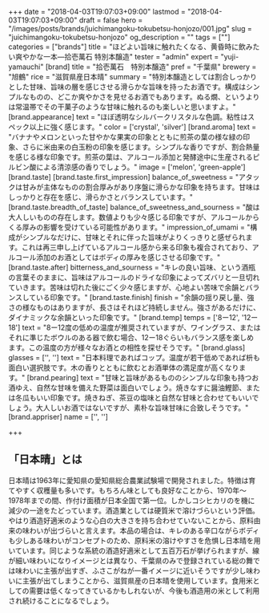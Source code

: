 +++
date = "2018-04-03T19:07:03+09:00"
lastmod = "2018-04-03T19:07:03+09:00"
draft = false
hero = "/images/posts/brands/juichimangoku-tokubetsu-honjozo/001.jpg"
slug = "juichimangoku-tokubetsu-honjozo"
og_description = ""
tags = [""]
categories = ["brands"]
title = "ほどよい旨味に触れたくなる、黄昏時に飲みたい爽やかな一本—拾壱萬石 特別本醸造"
tester = "admin"
expert = "yuji-yamauchi"
[brand]
  title = "拾壱萬石　特別本醸造"
  pref = "千葉県"
  brewery = "旭鶴"
  rice = "滋賀県産日本晴"
  summary = "特別本醸造としては割合しっかりとした甘味、旨味の層を感じさせる滑らかな旨味を持ったお酒です。構成はシンプルなものの、どこか爽やかさを見せるお酒でもあります。ぬる燗、というよりは常温帯でその干菓子のような甘味に触れるのも楽しいと思いますよ。"
  [brand.appearance]
    text = "ほぼ透明なシルバークリスタルな色調。粘性はスペック以上に強く感じます。"
    color = ['crystal', 'silver']
  [brand.aroma]
    text = "バナナやメロンといった甘やかな果実の印象とともに煎茶の葉の様な緑の印象、さらに米由来の白玉粉の印象を感じます。シンプルな香りですが、割合熱量を感じる様な印象です。煎茶の葉は、アルコール添加と発酵途中に生産されるピルビン酸による清涼感の香りでしょう。"
    image = ['melon', 'green-apple']
  [brand.taste]
    [brand.taste.first_impression]
      balance_of_sweetness = "アタックは甘みが主体なものの割合厚みがあり序盤に滑らかな印象を持ちます。甘味はしっかりと存在を感じ、滑らかさとバランスしています。"
    [brand.taste.breadth_of_taste]
      balance_of_sweetness_and_sourness = "酸は大人しいものの存在します。数値よりも少々感じる印象ですが、アルコールからくる厚みの影響を受けている可能性があります。"
      impression_of_umami = "構成がシンプルなだけに、甘味とそれに伴った旨味がよりくっきりと感ぜられます。これは再三申し上げているアルコール感から来る印象も複合されており、アルコール添加のお酒としてはボディの厚みを感じさせる印象です。"
    [brand.taste.after]
      bitterness_and_sourness = "キレの良い旨味、という酒瓶の言葉そのままに、旨味はアルコールのドライな印象によってズバリと一旦切れていきます。苦味は切れた後にごく少々感じますが、心地よい苦味で余韻とバランスしている印象です。"
    [brand.taste.finish]
      finish = "余韻の揺り戻し量、強さの様なものはありますが、長さはそれほど持続しません。強さがあるだけに、ダイナミックな余韻といった印象です。"
  [brand.temp]
    temps = ['8ー12', '12ー18']
    text = "8ー12度の低めの温度が推奨されていますが、ワイングラス、またはそれに準じたボウルのある器で飲む場合、12ー18ぐらいもバランス感を楽しめます。この温度の方が様々なお酒との相性を探せそうです。"
  [brand.glass]
    glasses = ['', '']
    text = "日本料理であればコップ。温度が若干低めであれば枡も面白い選択肢です。木の香りとともに飲むとお酒単体の満足度が高くなります。"
  [brand.pearing]
    text = "甘味と旨味があるもののシンプルな印象も持つお酒ゆえ、自然な甘味を備えた野菜は面白いでしょう。焼きなすに醤油鰹節、または冬瓜もいい印象です。焼きねぎ、茶豆の塩味と自然な甘味と合わせてもいいでしょう。大人しいお酒ではないですが、素朴な旨味甘味に合致しそうです。"
  [brand.appriser]
    name = ['', '']

+++

## 「日本晴」とは

日本晴は1963年に愛知県の愛知県総合農業試験場で開発されました。特徴は育てやすく収穫量も多いです。もちろん味としても良好なことから、1970年〜1978年までの間、作付け面積が日本全国で第一位。しかしコシヒカリのを機に減少の一途をたどっています。酒造業としては硬質米で溶けづらいという評価。やはり酒造好適米のような心白の大きさを持ち合わせていないことから、原料由来の味わいが出づらいと言えます。本品の場合は、キレのある辛口ながらボディも少しある味わいがコンセプトのため、原料米の溶けやすさを危惧し日本晴を用いています。同じような系統の酒造好適米として五百万石が挙げられますが、線が細い味わいになりイメージとは異なり、千葉県のみで登録されている総の舞では味わいに主張が出すぎ、ふさこがねが一番イメージに近いそうですが少し味わいに主張が出てしまうことから、滋賀県産の日本晴を使用しています。食用米としての需要は低くなってきているかもしれないが、今後も酒造用の米として利用され続けることになるでしょう。
